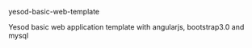 yesod-basic-web-template

Yesod basic web application template with angularjs, bootstrap3.0 and mysql
